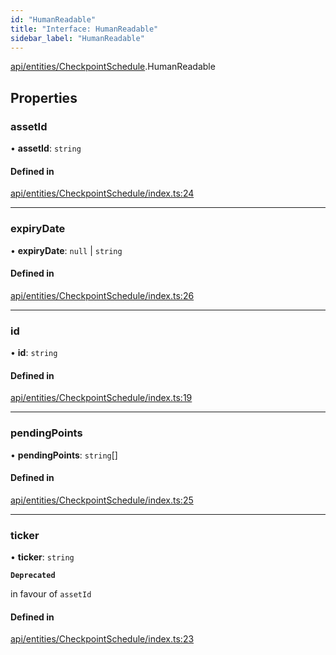 ```yaml
---
id: "HumanReadable"
title: "Interface: HumanReadable"
sidebar_label: "HumanReadable"
---
```


[api/entities/CheckpointSchedule](../../../../../modules/API/Entities/CheckpointSchedule/CheckpointSchedule.md).HumanReadable

## Properties

### assetId

• **assetId**: `string`

#### Defined in

[api/entities/CheckpointSchedule/index.ts:24](https://github.com/PolymeshAssociation/polymesh-sdk/blob/5b946f904/src/api/entities/CheckpointSchedule/index.ts#L24)

___

### expiryDate

• **expiryDate**: ``null`` \| `string`

#### Defined in

[api/entities/CheckpointSchedule/index.ts:26](https://github.com/PolymeshAssociation/polymesh-sdk/blob/5b946f904/src/api/entities/CheckpointSchedule/index.ts#L26)

___

### id

• **id**: `string`

#### Defined in

[api/entities/CheckpointSchedule/index.ts:19](https://github.com/PolymeshAssociation/polymesh-sdk/blob/5b946f904/src/api/entities/CheckpointSchedule/index.ts#L19)

___

### pendingPoints

• **pendingPoints**: `string`[]

#### Defined in

[api/entities/CheckpointSchedule/index.ts:25](https://github.com/PolymeshAssociation/polymesh-sdk/blob/5b946f904/src/api/entities/CheckpointSchedule/index.ts#L25)

___

### ticker

• **ticker**: `string`

**`Deprecated`**

in favour of `assetId`

#### Defined in

[api/entities/CheckpointSchedule/index.ts:23](https://github.com/PolymeshAssociation/polymesh-sdk/blob/5b946f904/src/api/entities/CheckpointSchedule/index.ts#L23)

